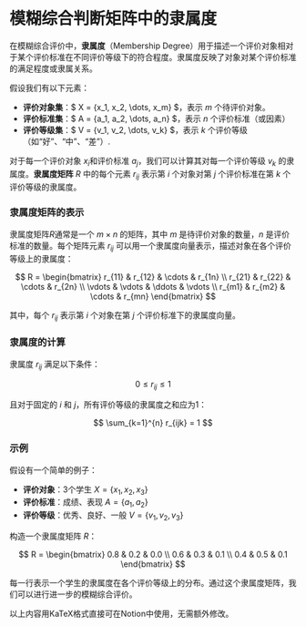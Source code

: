 # 模糊综合判断矩阵中的隶属度

在模糊综合评价中，**隶属度**（Membership Degree）用于描述一个评价对象相对于某个评价标准在不同评价等级下的符合程度。隶属度反映了对象对某个评价标准的满足程度或隶属关系。

假设我们有以下元素：

- **评价对象集**：$ X = \{x_1, x_2, \dots, x_m\} $，表示 $m$ 个待评价对象。
- **评价标准集**：$ A = \{a_1, a_2, \dots, a_n\} $，表示 $n$ 个评价标准（或因素）
- **评价等级集**：$ V = \{v_1, v_2, \dots, v_k\} $，表示 $k$ 个评价等级（如“好”、“中”、“差”）.

对于每一个评价对象 $x_i$和评价标准 $a_j$，我们可以计算其对每一个评价等级 $v_k$ 的隶属度。**隶属度矩阵** $R$ 中的每个元素 $r_{ij}$ 表示第 $i$ 个对象对第 $j$ 个评价标准在第 $k$ 个评价等级的隶属度。

### 隶属度矩阵的表示

隶属度矩阵$R$通常是一个 $m \times n$ 的矩阵，其中 $m$ 是待评价对象的数量，$n$ 是评价标准的数量。每个矩阵元素 $r_{ij}$ 可以用一个隶属度向量表示，描述对象在各个评价等级上的隶属度：

$$
R = \begin{bmatrix}
r_{11} & r_{12} & \cdots & r_{1n} \\
r_{21} & r_{22} & \cdots & r_{2n} \\
\vdots & \vdots & \ddots & \vdots \\
r_{m1} & r_{m2} & \cdots & r_{mn}
\end{bmatrix}
$$

其中，每个 $r_{ij}$ 表示第 $i$ 个对象在第 $j$ 个评价标准下的隶属度向量。

### 隶属度的计算

隶属度 $r_{ij}$ 满足以下条件：

$$
0 \leq r_{ij} \leq 1
$$

且对于固定的 $i$ 和 $j$，所有评价等级的隶属度之和应为1：

$$
\sum_{k=1}^{n} r_{ijk} = 1
$$

### 示例

假设有一个简单的例子：

- **评价对象**：3个学生 $X = \{x_1, x_2, x_3\}$
- **评价标准**：成绩、表现 $A = \{a_1, a_2\}$
- **评价等级**：优秀、良好、一般 $V = \{v_1, v_2, v_3\}$

构造一个隶属度矩阵 $R$：

$$
R = \begin{bmatrix}
0.8 & 0.2 & 0.0 \\
0.6 & 0.3 & 0.1 \\
0.4 & 0.5 & 0.1
\end{bmatrix}
$$

每一行表示一个学生的隶属度在各个评价等级上的分布。通过这个隶属度矩阵，我们可以进行进一步的模糊综合评价。

以上内容用KaTeX格式直接可在Notion中使用，无需额外修改。
